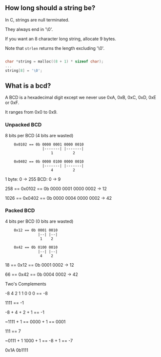 ## How long should a string be?

In C, strings are null terminated.

They always end in '\0'.

If you want an 8 character long string, allocate 9 bytes.

Note that `strlen` returns the length excluding '\0'.

```c

char *string = malloc((8 + 1) * sizeof char);
...
string[8] = '\0';

```


## What is a bcd?

A BCD is a hexadecimal digit except we never use 0xA, 0xB, 0xC, 0xD, 0xE or 0xF.

It ranges from 0x0 to 0x9.


### Unpacked BCD

8 bits per BCD (4 bits are wasted)

        0x0102 == 0b 0000 0001 0000 0010
                     |-------| |-------|
                         1         2

        0x0402 == 0b 0000 0100 0000 0010
                     |-------| |-------|
                         4         2

1 byte: 0 -> 255
BCD: 0 -> 9

258 == 0x0102 == 0b 0000 0001 0000 0002 -> 12

1026 == 0x0402 == 0b 0000 0004 0000 0002 -> 42


### Packed BCD

4 bits per BCD (0 bits are wasted)

        0x12 == 0b 0001 0010
                   |--| |--|
                    1    2

        0x42 == 0b 0100 0010
                   |--| |--|
                    4    2

18 == 0x12 == 0b 0001 0002 -> 12

66 == 0x42 == 0b 0004 0002 -> 42



Two's Complements

-8 4 2 1
1  0 0 0 == -8

1111 == -1

-8 + 4 + 2 + 1 == -1


~1111 + 1 ==
0000 + 1 == 0001

111 == 7

~0111 + 1
1000 + 1 == -8 + 1 == -7


0x1A
0b1111
